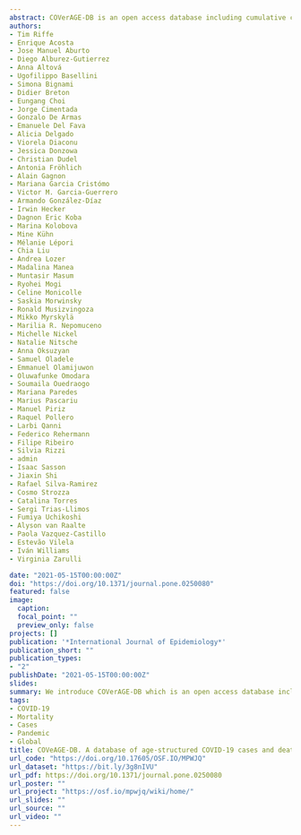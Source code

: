 ```yaml
---
abstract: COVerAGE-DB is an open access database including cumulative counts of confirmed COVID-19 cases, deaths, and tests by age and sex. Original data and sources are provided alongside data and measures in age-harmonized formats. The database is still in development, and at this writing, it includes 87 countries, and 195 subnational areas. Cumulative counts of COVID-19 cases, deaths, and tests are recorded daily (when possible) since January 2020. Many time series thus fully capture the first pandemic wave and the beginning of later waves. An international team, composed of more than 60 researchers, contributed to the collection of data and metadata in COVerAGE-DB from governmental institutions, as well as to the design and implementation of the data processing and validation pipeline.
authors:
- Tim Riffe
- Enrique Acosta
- Jose Manuel Aburto
- Diego Alburez-Gutierrez
- Anna Altová
- Ugofilippo Basellini
- Simona Bignami
- Didier Breton
- Eungang Choi
- Jorge Cimentada
- Gonzalo De Armas
- Emanuele Del Fava
- Alicia Delgado
- Viorela Diaconu
- Jessica Donzowa
- Christian Dudel
- Antonia Fröhlich
- Alain Gagnon
- Mariana Garcia Cristómo
- Victor M. Garcia-Guerrero
- Armando González-Díaz
- Irwin Hecker
- Dagnon Eric Koba
- Marina Kolobova
- Mine Kühn
- Mélanie Lépori
- Chia Liu
- Andrea Lozer
- Madalina Manea
- Muntasir Masum
- Ryohei Mogi
- Celine Monicolle
- Saskia Morwinsky
- Ronald Musizvingoza
- Mikko Myrskylä
- Marilia R. Nepomuceno
- Michelle Nickel
- Natalie Nitsche
- Anna Oksuzyan
- Samuel Oladele
- Emmanuel Olamijuwon
- Oluwafunke Omodara
- Soumaila Ouedraogo
- Mariana Paredes
- Marius Pascariu
- Manuel Piriz
- Raquel Pollero
- Larbi Qanni
- Federico Rehermann
- Filipe Ribeiro
- Silvia Rizzi
- admin
- Isaac Sasson
- Jiaxin Shi
- Rafael Silva-Ramirez
- Cosmo Strozza
- Catalina Torres
- Sergi Trias-Llimos
- Fumiya Uchikoshi
- Alyson van Raalte
- Paola Vazquez-Castillo
- Estevão Vilela
- Iván Williams
- Virginia Zarulli

date: "2021-05-15T00:00:00Z"
doi: "https://doi.org/10.1371/journal.pone.0250080"
featured: false
image:
  caption: 
  focal_point: ""
  preview_only: false
projects: []
publication: '*International Journal of Epidemiology*'
publication_short: ""
publication_types:
- "2"
publishDate: "2021-05-15T00:00:00Z"
slides: 
summary: We introduce COVerAGE-DB which is an open access database including cumulative counts of confirmed COVID-19 cases, deaths, and tests by age and sex.
tags:
- COVID-19
- Mortality
- Cases
- Pandemic
- Global
title: COVeAGE-DB. A database of age-structured COVID-19 cases and deaths
url_code: "https://doi.org/10.17605/OSF.IO/MPWJQ"
url_dataset: "​https://bit.ly/3g8nIVU"
url_pdf: https://doi.org/10.1371/journal.pone.0250080
url_poster: ""
url_project: "https://osf.io/mpwjq/wiki/home/"
url_slides: ""
url_source: ""
url_video: ""
---
```

